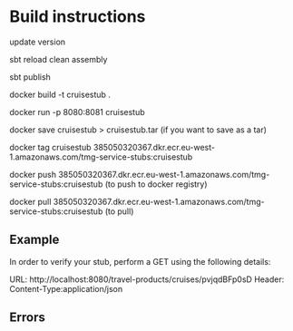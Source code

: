 # Build instructions

update version

sbt reload clean assembly

sbt publish

docker build -t cruisestub .

docker run -p 8080:8081 cruisestub

docker save cruisestub > cruisestub.tar (if you want to save as a tar)

docker tag cruisestub  385050320367.dkr.ecr.eu-west-1.amazonaws.com/tmg-service-stubs:cruisestub

docker push 385050320367.dkr.ecr.eu-west-1.amazonaws.com/tmg-service-stubs:cruisestub (to push to docker registry)

docker pull 385050320367.dkr.ecr.eu-west-1.amazonaws.com/tmg-service-stubs:cruisestub (to pull)

## Example
In order to verify your stub, perform a GET using the following details:

URL: http://localhost:8080/travel-products/cruises/pvjqdBFp0sD
Header: Content-Type:application/json

## Errors
